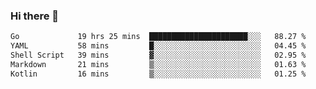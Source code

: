 ### Hi there 👋

<!--
**yeya24/yeya24** is a ✨ _special_ ✨ repository because its `README.md` (this file) appears on your GitHub profile.

Here are some ideas to get you started:

- 🔭 I’m currently working on ...
- 🌱 I’m currently learning ...
- 👯 I’m looking to collaborate on ...
- 🤔 I’m looking for help with ...
- 💬 Ask me about ...
- 📫 How to reach me: ...
- 😄 Pronouns: ...
- ⚡ Fun fact: ...
-->

<!--START_SECTION:waka-->

```txt
Go             19 hrs 25 mins  ██████████████████████░░░   88.27 %
YAML           58 mins         █░░░░░░░░░░░░░░░░░░░░░░░░   04.45 %
Shell Script   39 mins         ▓░░░░░░░░░░░░░░░░░░░░░░░░   02.95 %
Markdown       21 mins         ▒░░░░░░░░░░░░░░░░░░░░░░░░   01.63 %
Kotlin         16 mins         ▒░░░░░░░░░░░░░░░░░░░░░░░░   01.25 %
```

<!--END_SECTION:waka-->
